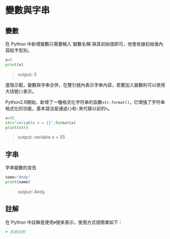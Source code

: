 # 變數與字串

## 變數

在 Python 中新增變數只需要輸入\`變數名稱\`與其初始值即可，他會依據初始值內容給予型別。

```py
x=5
print(x)
```

> output: 5



進階示範，變數與字串合併，在雙引號內表示字串內容，若要加入變數則可以使用大括號`{}`表示。

Python2.6開始，新增了一種格式化字符串的函數`str.format()`，它增強了字符串格式化的功能，基本語法是通過`{}`和`:`來代替以前的`%`。

```py
x=55
str="veriable x = {}".format(x)
print(str)
```

> output: veriable x = 55

## 字串
字串變數的宣告

```py
name="Andy"
print(name)
```

> output: Andy


## 註解
在 Python 中註解是使用`#`號來表示，使用方式很簡單如下：

```py
# 我是註解

```



